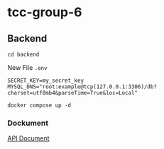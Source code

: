 # tcc-group-6

## Backend
`cd backend`

New File  `.env`

```
SECRET_KEY=my_secret_key
MYSQL_DNS="root:example@tcp(127.0.0.1:3306)/db?charset=utf8mb4&parseTime=True&loc=Local"
```

`docker compose up -d`

### Dockument

[API Document](https://documenter.getpostman.com/view/21250976/2s9Ykn8MDZ)